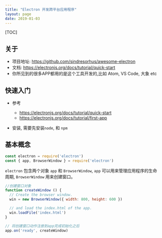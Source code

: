 ```yaml
---
title: "Electron 开发跨平台应用程序"
layout: page
date: 2019-01-03
---
```

[TOC]


## 关于
- 项目地址: <https://github.com/sindresorhus/awesome-electron>
- 文档: <https://electronjs.org/docs/tutorial/quick-start>
- 你所见到的很多APP都用的是这个工具开发的,比如 Atom, VS Code, 大象 etc

## 快速入门
- 参考 
    - <https://electronjs.org/docs/tutorial/quick-start>
    - <https://electronjs.org/docs/tutorial/first-app>

- 安装, 需要先安装`node`, 和 `npm`

## 基本概念
```javascript
const electron = require('electron')
const { app, BrowserWindow } = require('electron')
```

`electron` 包含两个对象 `app` 和 `BrowserWindow`, `app` 可以用来管理应用程序的生命周期, `BrowserWindow` 用来创建窗口。

```javascript
//创建窗口对象
function createWindow () {
  // Create the browser window.
  win = new BrowserWindow({ width: 800, height: 600 })

  // and load the index.html of the app.
  win.loadFile('index.html')
}

// 将创建窗口动作注册到app完成初始化之后
app.on('ready', createWindow)

```